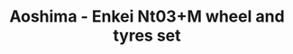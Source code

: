 ---
layout: product
title: "Aoshima - Enkei Nt03+M wheel and tyres set"
price: "TBA" 
desc: "N/A"
img_path: "/assets/img/AO05552.webp"
brand: "N/A"
available: false
special_offer: false
new: false
soon: false
cat: "010000"
subcat: "013700"
subsubcat: "0N/A"
sifra: "AO05552"
popular: false
spec: false
---